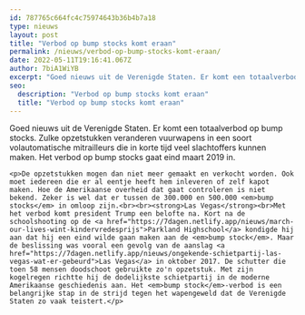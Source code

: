 ```yaml
---
id: 787765c664fc4c75974643b36b4b7a18
type: nieuws
layout: post
title: "Verbod op bump stocks komt eraan"
permalink: /nieuws/verbod-op-bump-stocks-komt-eraan/
date: 2022-05-11T19:16:41.067Z
author: 7biA1WiYB
excerpt: "Goed nieuws uit de Verenigde Staten. Er komt een totaalverbod op bump stocks. Zulke opzetstukken veranderen vuurwapens in een soort volautomatische mitrailleurs die in korte tijd veel slachtoffers kunnen maken. Het verbod op bump stocks gaat eind maart 2019 in.  "
seo:
  description: "Verbod op bump stocks komt eraan"
  title: "Verbod op bump stocks komt eraan"
---
```

Goed nieuws uit de Verenigde Staten. Er komt een totaalverbod op bump stocks. Zulke opzetstukken veranderen vuurwapens in een soort volautomatische mitrailleurs die in korte tijd veel slachtoffers kunnen maken. Het verbod op bump stocks gaat eind maart 2019 in.  

    <p>De opzetstukken mogen dan niet meer gemaakt en verkocht worden. Ook moet iedereen die er al eentje heeft hem inleveren of zelf kapot maken. Hoe de Amerikaanse overheid dat gaat controleren is niet bekend. Zeker is wel dat er tussen de 300.000 en 500.000 <em>bump stocks</em> in omloop zijn.<br><br><strong>Las Vegas</strong><br>Met het verbod komt president Trump een belofte na. Kort na de schoolshooting op de <a href="https://7dagen.netlify.app/nieuws/march-our-lives-wint-kindervredesprijs">Parkland Highschool</a> kondigde hij aan dat hij een eind wilde gaan maken aan de <em>bump stock</em>. Maar de beslissing was vooral een gevolg van de aanslag <a href="https://7dagen.netlify.app/nieuws/ongekende-schietpartij-las-vegas-wat-er-gebeurd">Las Vegas</a> in oktober 2017. De schutter die toen 58 mensen doodschoot gebruikte zo'n opzetstuk. Met zijn kogelregen richtte hij de dodelijkste schietpartij in de moderne Amerikaanse geschiedenis aan. Het <em>bump stock</em>-verbod is een belangrijke stap in de strijd tegen het wapengeweld dat de Verenigde Staten zo vaak teistert.</p>  
